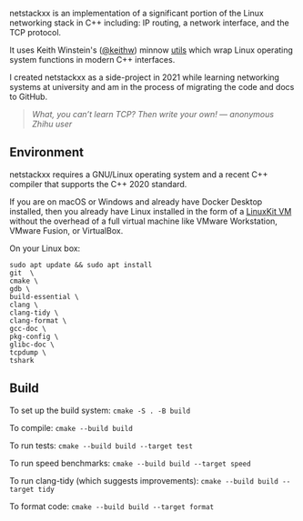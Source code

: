 netstackxx is an implementation of a significant portion of the Linux networking stack in C++ including: IP routing, a network interface, and the TCP protocol.

It uses Keith Winstein's ([@keithw](https://github.com/keithw)) minnow [utils](https://github.com/CS144/minnow/tree/main/util) which wrap Linux operating system functions in modern C++ interfaces.

I created netstackxx as a side-project in 2021 while learning networking systems at university and am in the process of migrating the code and docs to GitHub.

> _What, you can’t learn TCP? Then write your own!_
> _— anonymous Zhihu user_

## Environment

netstackxx requires a GNU/Linux operating system and a recent C++ compiler that supports the C++ 2020 standard.

If you are on macOS or Windows and already have Docker Desktop installed, then you already have Linux installed in the form of a [LinuxKit VM](https://github.com/linuxkit/linuxkit/blob/master/docs/platform-virtualization-framework.md) without the overhead of a full virtual machine like VMware Workstation, VMware Fusion, or VirtualBox.

On your Linux box:
```
sudo apt update && sudo apt install 
git  \
cmake \
gdb \
build-essential \
clang \
clang-tidy \
clang-format \
gcc-doc \
pkg-config \
glibc-doc \
tcpdump \
tshark
```

## Build

To set up the build system: `cmake -S . -B build`

To compile: `cmake --build build`

To run tests: `cmake --build build --target test`

To run speed benchmarks: `cmake --build build --target speed`

To run clang-tidy (which suggests improvements): `cmake --build build --target tidy`

To format code: `cmake --build build --target format`

<!-- ## Components

### Reassembler -->
